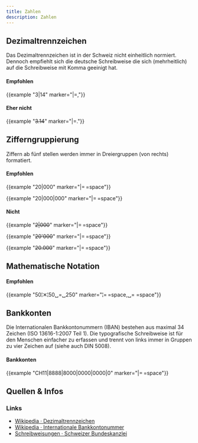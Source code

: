 ```yaml
---
title: Zahlen
description: Zahlen
---
```



## Dezimaltrennzeichen
Das Dezimaltrennzeichen ist in der Schweiz nicht einheitlich normiert. Dennoch empfiehlt sich die deutsche Schreibweise die sich (mehrheitlich) auf die Schreibweise mit Komma geeinigt hat.



<div class="example-big">

#### Empfohlen

{{example "3|14" marker="|=&#x2C;"}}

</div>

<div class="example-big">

#### Eher nicht
{{example "~~3.14~~" marker="|=."}}


</div>


## Zifferngruppierung
Ziffern ab fünf stellen werden immer in Dreiergruppen (von rechts) formatiert.


<div class="example-big">

#### Empfohlen
{{example "20|000" marker="|=&#x202F;=space"}}

{{example "20|000|000" marker="|=&#x202F;=space"}}

</div>





<div class="example-big">

#### Nicht
{{example "~~2|000~~" marker="|=&#x202F;=space"}}

{{example "~~20'000~~" marker="|=&#x202F;=space"}}

{{example "~~20.000~~" marker="|=&#x202F;=space"}}

</div>


## Mathematische Notation


<div class="example-big">

#### Empfohlen

{{example "50¦✕¦50␣=␣250" marker="¦=&#x202F;=space,␣=​&nbsp;=space"}}

</div>




## Bankkonten
Die Internationalen Bankkontonummern (IBAN) bestehen aus maximal 34 Zeichen (ISO 13616-1:2007 Teil 1). Die typografische Schreibweise ist für den Menschen einfacher zu erfassen und trennt von links immer in Gruppen zu vier Zeichen auf (siehe auch DIN 5008).


<div class="example-big">

#### Bankkonten

{{example "CH11|8888|8000|0000|0000|0" marker="|=&#x202F;=space"}}

</div>


## Quellen & Infos

<div class="box">

### Links
* [Wikipedia · Dezimaltrennzeichen](https://de.wikipedia.org/wiki/Schreibweise_von_Zahlen#Schweiz_und_Liechtenstein)
* [Wikipedia · Internationale Bankkontonummer](https://de.wikipedia.org/wiki/Internationale_Bankkontonummer)
* [Schreibweisungen · Schweizer Bundeskanzlei](https://www.bk.admin.ch/bk/de/home/dokumentation/sprachen/hilfsmittel-textredaktion/schreibweisungen.html)
</div>
